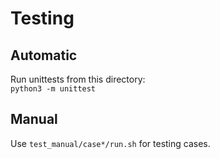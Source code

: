 # Testing

## Automatic

Run unittests from this directory: <br>
`python3 -m unittest`

## Manual

Use `test_manual/case*/run.sh` for testing cases. 